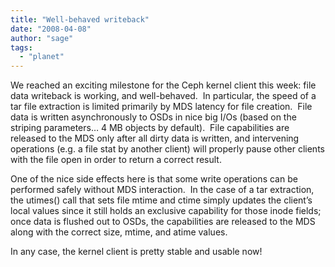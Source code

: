 ```yaml
---
title: "Well-behaved writeback"
date: "2008-04-08"
author: "sage"
tags: 
  - "planet"
---
```


We reached an exciting milestone for the Ceph kernel client this week: file data writeback is working, and well-behaved.  In particular, the speed of a tar file extraction is limited primarily by MDS latency for file creation.  File data is written asynchronously to OSDs in nice big I/Os (based on the striping parameters… 4 MB objects by default).  File capabilities are released to the MDS only after all dirty data is written, and intervening operations (e.g. a file stat by another client) will properly pause other clients with the file open in order to return a correct result.

One of the nice side effects here is that some write operations can be performed safely without MDS interaction.  In the case of a tar extraction, the utimes() call that sets file mtime and ctime simply updates the client’s local values since it still holds an exclusive capability for those inode fields; once data is flushed out to OSDs, the capabilities are released to the MDS along with the correct size, mtime, and atime values.

In any case, the kernel client is pretty stable and usable now!

